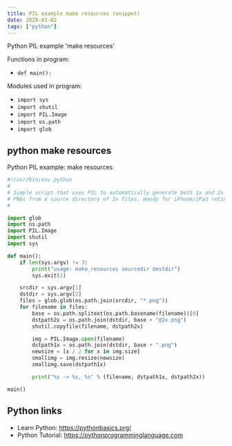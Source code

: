 ```yaml
---
title: PIL example make resources (snippet)
date: 2020-03-02
tags: ["python"]
---
```

Python PIL example 'make resources'

Functions in program: 
* `def main():`

Modules used in program: 
* `import sys`
* `import shutil`
* `import PIL.Image`
* `import os.path`
* `import glob`

## python make resources

Python PIL example: make resources

```python
#!/usr/bin/env python                                                                                                                                                                                    
#                                                                                                                                                                                                        
# Simple script that uses PIL to automatically generate both 1x and 2x resolution                                                                                                                        
# PNGs from a source directory of 2x files. Handy for iPhone/iPad retina assets.                                                                                                                         
#                                                                                                                                                                                                        

import glob
import os.path
import PIL.Image
import shutil
import sys

def main():
    if len(sys.argv) != 3:
        print("usage: make_resources sourcedir destdir")
        sys.exit(1)

    srcdir = sys.argv[1]
    dstdir = sys.argv[2]
    files = glob.glob(os.path.join(srcdir, "*.png"))
    for filename in files:
        base = os.path.splitext(os.path.basename(filename))[0]
        dstpath2x = os.path.join(dstdir, base + "@2x.png")
        shutil.copyfile(filename, dstpath2x)

        img = PIL.Image.open(filename)
        dstpath1x = os.path.join(dstdir, base + ".png")
        newsize = [x / 2 for x in img.size]
        smallimg = img.resize(newsize)
        smallimg.save(dstpath1x)

        print("%s -> %s, %s" % (filename, dstpath1x, dstpath2x))

main()

```

## Python links

- Learn Python: https://pythonbasics.org/
- Python Tutorial: https://pythonprogramminglanguage.com
